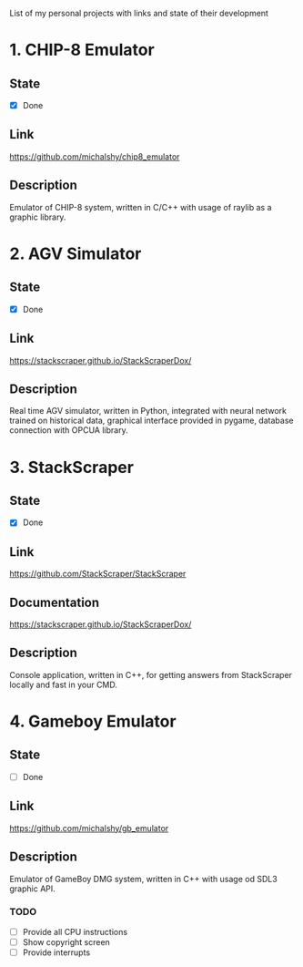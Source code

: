 List of my personal projects with links and state of their development

# 1. CHIP-8 Emulator
## State
- [x] Done
## Link
https://github.com/michalshy/chip8_emulator
## Description
Emulator of CHIP-8 system, written in C/C++ with usage of raylib as a graphic library.
# 2. AGV Simulator
## State
- [x] Done
## Link
https://stackscraper.github.io/StackScraperDox/
## Description
Real time AGV simulator, written in Python, integrated with neural network trained on historical data, graphical interface provided in pygame, database connection with OPCUA library.
# 3. StackScraper
## State
- [x] Done
## Link
https://github.com/StackScraper/StackScraper
## Documentation
https://stackscraper.github.io/StackScraperDox/
## Description
Console application, written in C++, for getting answers from StackScraper locally and fast in your CMD.
# 4. Gameboy Emulator
## State
- [ ] Done
## Link
https://github.com/michalshy/gb_emulator
## Description
Emulator of GameBoy DMG system, written in C++ with usage od SDL3 graphic API.
### TODO
- [ ] Provide all CPU instructions
- [ ] Show copyright screen
- [ ] Provide interrupts
